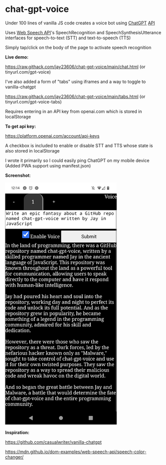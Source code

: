 # chat-gpt-voice

Under 100 lines of vanilla JS code creates a voice bot using [ChatGPT](https://chat.openai.com "ChatGPT is an artificial-intelligence (AI) chatbot developed by OpenAI and launched in November 2022. It is built on top of OpenAI's GPT-3.5 and GPT-4 families of large language models (LLMs) and has been fine-tuned (an approach to transfer learning) using both supervised and reinforcement learning techniques.") [API](https://platform.openai.com/docs/api-reference/chat "gpt-3.5-turbo, is the same model used in the ChatGPT product. It is priced at $0.002 per 1k tokens, which is 10x cheaper than our existing GPT-3.5 models. It’s also our best model for many non-chat use cases—we’ve seen early testers migrate from text-davinci-003 to gpt-3.5-turbo with only a small amount of adjustment needed to their prompts.")

Uses [Web Speech API](https://developer.mozilla.org/en-US/docs/Web/API/Web_Speech_API "The Web Speech API enables you to incorporate voice data into web apps. The Web Speech API has two parts: SpeechSynthesis (Text-to-Speech), and SpeechRecognition (Asynchronous Speech Recognition.)")'s SpeechRecognition and SpeechSynthesisUtterance interfaces for speech-to-text (STT) and text-to-speech (TTS) 

Simply tap/click on the body of the page to activate speech recognition

<strong>Live demo:</strong>

https://raw.githack.com/jay23606/chat-gpt-voice/main/chat.html (or tinyurl.com/gpt-voice)

I've also added a form of "tabs" using iframes and a way to toggle to vanilla-chatgpt

https://raw.githack.com/jay23606/chat-gpt-voice/main/tabs.html (or tinyurl.com/gpt-voice-tabs)

Requires entering in an API key from openai.com which is stored in localStorage 

<strong>To get api key:</strong>

https://platform.openai.com/account/api-keys

A checkbox is included to enable or disable STT and TTS whose state is also stored in localStorage

I wrote it primarily so I could easily ping ChatGPT on my mobile device (Added PWA support using manifest.json)


<strong>Screenshot</strong>:


![screenshot](screenshot.png)

<strong>Inspiration:</strong>

https://github.com/casualwriter/vanilla-chatgpt

https://mdn.github.io/dom-examples/web-speech-api/speech-color-changer/



